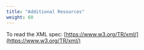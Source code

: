 ```yaml
---
title: "Additional Resources"
weight: 60
---
```


To read the XML spec: [https://www.w3.org/TR/xml/](https://www.w3.org/TR/xml/)
